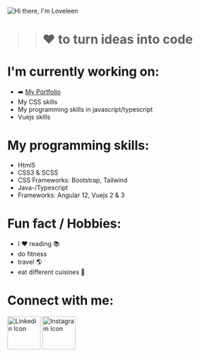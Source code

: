 ![Hi there, I'm Loveleen](https://user-images.githubusercontent.com/62951494/139541557-d5772621-3878-4e58-a8cc-d304f6dbc2de.gif)

>> # ❤️ to turn ideas into code

# I'm currently working on:
- ➡️  [My Portfolio](https://www.github.com/Loveeyk) 
- My CSS skills
- My programming skills in javascript/typescript
- Vuejs skills

# My programming skills:
- Html5
- CSS3 & SCSS
- CSS Frameworks: Bootstrap, Tailwind
- Java-/Typescript
- Frameworks: Angular 12, Vuejs 2 & 3
# Fun fact / Hobbies: 
- I ❤️  reading 📚 
- do fitness
- travel 🌎
- eat different cuisines 🥘

# Connect with me:

<a href="https://www.linkedin.at/loveleen-karir"><img width="75px" src="https://upload.wikimedia.org/wikipedia/commons/thumb/c/c9/Linkedin.svg/1024px-Linkedin.svg.png" alt="Linkedin Icon" /></a>
<a href="https://www.instagram.com/loveeyk_"><img width="75px" src="https://upload.wikimedia.org/wikipedia/commons/9/95/Instagram_logo_2022.svg" alt="Instagram Icon" /></a>

<!--
**loveeyk/loveeyk** is a ✨ _special_ ✨ repository because its `README.md` (this file) appears on your GitHub profile.

Here are some ideas to get you started:

- 🔭 I’m currently working on ...
- 🌱 I’m currently learning ...
- 👯 I’m looking to collaborate on ...
- 🤔 I’m looking for help with ...
- 💬 Ask me about ...
- 📫 How to reach me: ...
- 😄 Pronouns: ...
- ⚡ Fun fact: ...
-->
